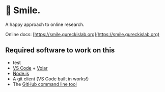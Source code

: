 # 🫠 Smile.

A happy approach to online research.

Online docs: [https://smile.gureckislab.org](https://smile.gureckislab.org)

## Required software to work on this

- test
- [VS Code](https://code.visualstudio.com/) + [Volar](https://marketplace.visualstudio.com/items?itemName=Vue.volar)
- [Node.js](https://nodejs.org/en/download/)
- A git client (VS Code built in works!)
- The [GitHub command line tool](https://cli.github.com)
